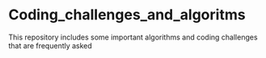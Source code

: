 # Coding_challenges_and_algoritms
This repository includes some important algorithms and coding challenges that are frequently asked
